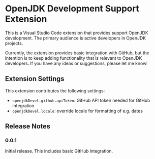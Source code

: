 # OpenJDK Development Support Extension

This is a Visual Studio Code extension that provides support OpenJDK
development. The primary audience is active developers in OpenJDK projects.

Currently, the extension provides basic integration with GitHub, but the
intention is to keep adding functionality that is relevant to OpenJDK
developers. If you have any ideas or suggestions, please let me know!

## Extension Settings

This extension contributes the following settings:

* `openjdkDevel.github.apiToken`: GitHub API token needed for GitHub integration
* `openjdkDevel.locale`: override locale for formatting of e.g. dates

## Release Notes

### 0.0.1

Initial release. This includes basic GitHub integration.
